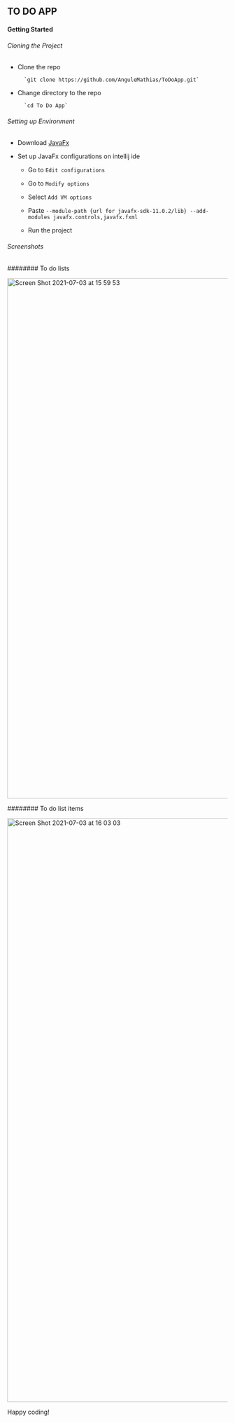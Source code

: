 ## TO DO APP

#### Getting Started
###### Cloning the Project
* Clone the repo 

        `git clone https://github.com/AnguleMathias/ToDoApp.git`

* Change directory to the repo

        `cd To Do App`

###### Setting up Environment
* Download [JavaFx](https://gluonhq.com/products/javafx/)


* Set up JavaFx configurations on intellij ide
    * Go to `Edit configurations`
    
    * Go to `Modify options`
    
    * Select `Add VM options`
    
    * Paste `--module-path {url for javafx-sdk-11.0.2/lib} --add-modules javafx.controls,javafx.fxml`
  
    * Run the project
  
###### Screenshots
######## To do lists

<img width="1189" alt="Screen Shot 2021-07-03 at 15 59 53" src="https://user-images.githubusercontent.com/39617195/124358454-0d4f4200-dc29-11eb-9cf8-5089408fc2c3.png">


######## To do list items

<img width="1334" alt="Screen Shot 2021-07-03 at 16 03 03" src="https://user-images.githubusercontent.com/39617195/124358439-f577be00-dc28-11eb-95ed-8db172a5a733.png">


Happy coding!
